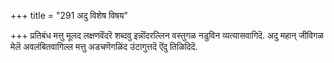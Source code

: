 +++
title = "291 अदु विशेष विषय"

+++
प्रतिबंध मत्तु मूलद लक्षणवॆंदरॆ शब्दवु इन्नॊंदरल्लिन वस्तुगळ नडुविन व्यत्यासवागिदॆ. अदु महान् जीविगळ मेलॆ अवलंबितवागिल्ल मत्तु अडचणॆगळिंद उंटागुत्तदॆ ऎंदु तिळिदिदॆ.

